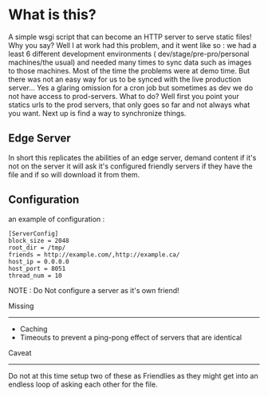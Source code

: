 What is this?
=============

A simple wsgi script that can become an HTTP server to serve static files! Why you say? Well I at work had this problem, and it went like so : we had a least 6 different development environments ( dev/stage/pre-pro/personal machines/the usual) and needed many times to sync data such as images to those machines. Most of the time the problems were at demo time. But there was not an easy way for us to be synced with the live production server... Yes a glaring omission for a cron job but sometimes as dev we do not have access to prod-servers. What to do? Well first you point your statics urls to the prod servers, that only goes so far and not always what you want. Next up is find a way to synchronize things.

Edge Server
-----------

In short this replicates the abilities of an edge server, demand content if it's not on the server it will ask it's configured friendly servers if they have the file and if so will download it from them.

Configuration
-------------

an example of configuration : 

```
[ServerConfig]
block_size = 2048
root_dir = /tmp/
friends = http://example.com/,http://example.ca/
host_ip = 0.0.0.0
host_port = 8051
thread_num = 10
```

NOTE : Do Not configure a server as it's own friend! 


Missing
_______

* Caching
* Timeouts to prevent a ping-pong effect of servers that are identical

Caveat
______

Do not at this time setup two of these as Friendlies as they might get into an endless loop of asking each other for the file.
